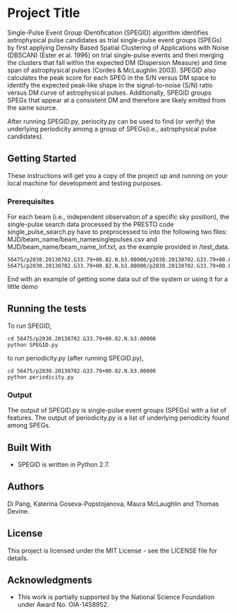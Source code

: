 # Project Title

Single-Pulse Event Group IDentification (SPEGID) algorithm identifies astrophysical pulse candidates as trial single-pulse event groups (SPEGs) by first applying Density Based Spatial Clustering of Applications with Noise (DBSCAN) (Ester et al. 1996) on trial single-pulse events and then merging the clusters that fall within the expected DM (Dispersion Measure) and time span of astrophysical pulses (Cordes & McLaughlin 2003). SPEGID also calculates the peak score for each SPEG in the S/N versus DM space to identify the expected peak-like shape in the signal-to-noise (S/N) ratio versus DM curve of astrophysical pulses. Additionally, SPEGID groups SPEGs that appear at a consistent DM and therefore are likely emitted from the same source.

After running SPEGID.py, periocity.py can be used to find (or verify) the underlying periodicity among a group of SPEGs(i.e., astrophysical pulse candidates).

## Getting Started

These instructions will get you a copy of the project up and running on your local machine for development and testing purposes.

### Prerequisites

For each beam (i.e., independent observation of a specific sky position), the single-pulse search data processed by the PRESTO code single_pulse_search.py have to preprocessed to into the following two files: MJD/beam_name/beam_namesinglepulses.csv and MJD/beam_name/beam_name_inf.txt, as the example provided in /test_data. 
```
56475/p2030.20130702.G33.79+00.82.N.b3.00000/p2030.20130702.G33.79+00.82.N.b3.00000singlepulses.csv 
56475/p2030.20130702.G33.79+00.82.N.b3.00000/p2030.20130702.G33.79+00.82.N.b3.00000_inf.txt
```

End with an example of getting some data out of the system or using it for a little demo

## Running the tests
To run SPEGID,
```
cd 56475/p2030.20130702.G33.79+00.82.N.b3.00000
python SPEGID.py
```
to run periodicity.py (after running SPEGID.py),
```
cd 56475/p2030.20130702.G33.79+00.82.N.b3.00000
python periodicity.py
```

### Output

The output of SPEGID.py is single-pulse event groups (SPEGs) with a list of features.
The output of periodicity.py is a list of underlying periodicity found among SPEGs.

## Built With

* SPEGID is written in Python 2.7.

## Authors

Di Pang, Katerina Goseva-Popstojanova, Maura McLaughlin and Thomas Devine.  

## License

This project is licensed under the MIT License - see the LICENSE file for details.

## Acknowledgments

* This work is partially supported by the National Science Foundation under Award No. OIA-1458952. 


